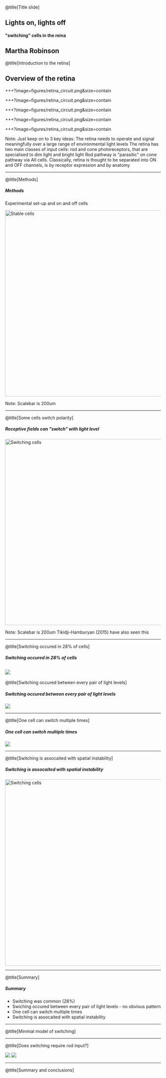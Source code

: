 @title[Title slide]
## Lights on, lights off
#### "switching" cells in the reina
Martha Robinson
---

@title[Introduction to the retina]

## Overview of the retina

+++?image=figures/retina_circuit.png&size=contain
<!-- .slide: data-background-transition="none" -->
+++?image=figures/retina_circuit.png&size=contain
<!-- .slide: data-background-transition="none" -->
+++?image=figures/retina_circuit.png&size=contain
<!-- .slide: data-background-transition="none" -->
+++?image=figures/retina_circuit.png&size=contain
<!-- .slide: data-background-transition="none" -->
+++?image=figures/retina_circuit.png&size=contain
<!-- .slide: data-background-transition="none" -->

Note:
Just keep on to 3 key ideas:
The retina needs to operate and signal meaningfully over a large range of environmental light levels
The retina has two main classes of input cells: rod and cone photoreceptors, that are specialised to dim light and bright light
Rod pathway is "parasitic" on cone pathway via AII cells.
Classically, retina is thought to be separated into ON and OFF channels, is by receptor expression and by anatomy

---

@title[Methods]
##### Methods
Experimental set-up and on and off cells

<img src="figures/NoSwitchcellegs_WT.png" alt="Stable cells" width="600">

Note: 
Scalebar is 200um

---

@title[Some cells switch polarity]
##### Receptive fields can "switch" with light level

<img src="figures/WT_ONOFF_SwitchingCells_EgFilters.png" alt="Switching cells" width="600">

Note:
Scalebar is 200um
Tikidji-Hamburyan (2015) have also seen this

---

@title[Switching occured in 28% of cells]
##### Switching occured in 28% of cells

![](figures/switching_quantification.png)
---

@title[Switching occured between every pair of light levels]
##### Switching occured between every pair of light levels

![](figures/switches_all_light_levels.png)

---

@title[One cell can switch multiple times]
##### One cell can switch multiple times

![](figures/multiple_switches_one_cell.png)

---

@title[Switching is assocaited with spatial instability]
##### Switching is assocaited with spatial instability

<img src="figures/spatial_instability.png" alt="Switching cells" width="600">

---

@title[Summary]
##### Summary
- Switching was common (28%)
- Swiching occured between every pair of light levels - no obvious pattern
- One cell can switch multiple times
- Switching is assocaited with spatial instability

---

@title[Minmial model of switching]

---

@title[Does switching require rod input?]

![](figures/switching_C57vsrd17.png)
![](figures/switching_C57vsrd17_topll.png)

---

@title[Summary and conclusions]
